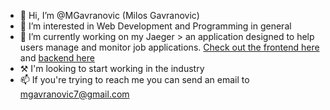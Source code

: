 - 👋 Hi, I’m @MGavranovic (Milos Gavranovic)
- 👀 I’m interested in Web Development and Programming in general
- 🌱 I’m currently working on my Jaeger > an application designed to help users manage and monitor job applications. [Check out the frontend here](https://github.com/MGavranovic/jaeger-frontend) and [backend here](https://github.com/MGavranovic/jaeger-backend)
-  ⚒ I'm looking to start working in the industry
- 📫 If you're trying to reach me you can send an email to [mgavranovic7@gmail.com](mailto:mgavranovic7@gmail.com)
